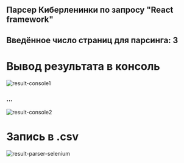 ## Парсер Киберленинки по запросу "React framework"
## Введённое число страниц для парсинга: 3

# Вывод результата в консоль
![result-console1](https://i.ibb.co/ZNz0zz6/result-1.png)
### ...
![result-console2](https://i.ibb.co/t3hcGVh/result-2.png)

# Запись в .csv
![result-parser-selenium](https://i.ibb.co/48VXd4H/csv-result.png)
